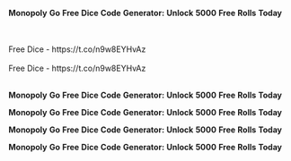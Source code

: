 <strong>Monopoly</strong> <strong>Go</strong> <strong>Free</strong> <strong>Dice</strong> <strong>Code</strong> <strong>Generator:</strong> <strong>Unlock</strong> <strong>5000</strong> <strong>Free</strong> <strong>Rolls</strong> <strong>Today</strong>

<br>
<br>Free Dice - https://t.co/n9w8EYHvAz
<br>
<br>Free Dice - https://t.co/n9w8EYHvAz
<br>
<br>

<strong>Monopoly</strong> <strong>Go</strong> <strong>Free</strong> <strong>Dice</strong> <strong>Code</strong> <strong>Generator:</strong> <strong>Unlock</strong> <strong>5000</strong> <strong>Free</strong> <strong>Rolls</strong> <strong>Today</strong>

<strong>Monopoly</strong> <strong>Go</strong> <strong>Free</strong> <strong>Dice</strong> <strong>Code</strong> <strong>Generator:</strong> <strong>Unlock</strong> <strong>5000</strong> <strong>Free</strong> <strong>Rolls</strong> <strong>Today</strong>

<strong>Monopoly</strong> <strong>Go</strong> <strong>Free</strong> <strong>Dice</strong> <strong>Code</strong> <strong>Generator:</strong> <strong>Unlock</strong> <strong>5000</strong> <strong>Free</strong> <strong>Rolls</strong> <strong>Today</strong>

<strong>Monopoly</strong> <strong>Go</strong> <strong>Free</strong> <strong>Dice</strong> <strong>Code</strong> <strong>Generator:</strong> <strong>Unlock</strong> <strong>5000</strong> <strong>Free</strong> <strong>Rolls</strong> <strong>Today</strong>
